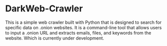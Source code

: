 # DarkWeb-Crawler
This is a simple web crawler built with Python that is designed to search for specific data on .onion websites. It is a command-line tool that allows users to input a .onion URL and extracts emails, files, and keywords from the website. Which is currently under development.
